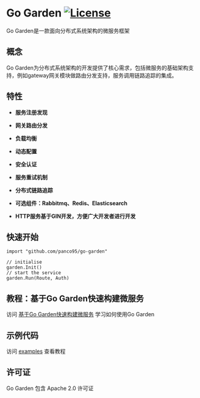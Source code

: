 # Go Garden [![License](https://img.shields.io/:license-apache-blue.svg)](https://opensource.org/licenses/Apache-2.0)

Go Garden是一款面向分布式系统架构的微服务框架

## 概念

Go Garden为分布式系统架构的开发提供了核心需求，包括微服务的基础架构支持，例如gateway网关模块做路由分发支持，服务调用链路追踪的集成。

## 特性

- **服务注册发现**

- **网关路由分发**

- **负载均衡**

- **动态配置**

- **安全认证**

- **服务重试机制**

- **分布式链路追踪**

- **可选组件：Rabbitmq、Redis、Elasticsearch**

- **HTTP服务基于GIN开发，方便广大开发者进行开发**


## 快速开始

```golang
import "github.com/panco95/go-garden"

// initialise
garden.Init()
// start the service
garden.Run(Route, Auth)
```

## 教程：基于Go Garden快速构建微服务
访问 [基于Go Garden快速构建微服务](https://github.com/panco95/go-garden/tree/master/docs/tutorial.md) 学习如何使用Go
Garden

## 示例代码
访问 [examples](https://github.com/panco95/go-garden/tree/master/examples) 查看教程

## 许可证

Go Garden 包含 Apache 2.0 许可证